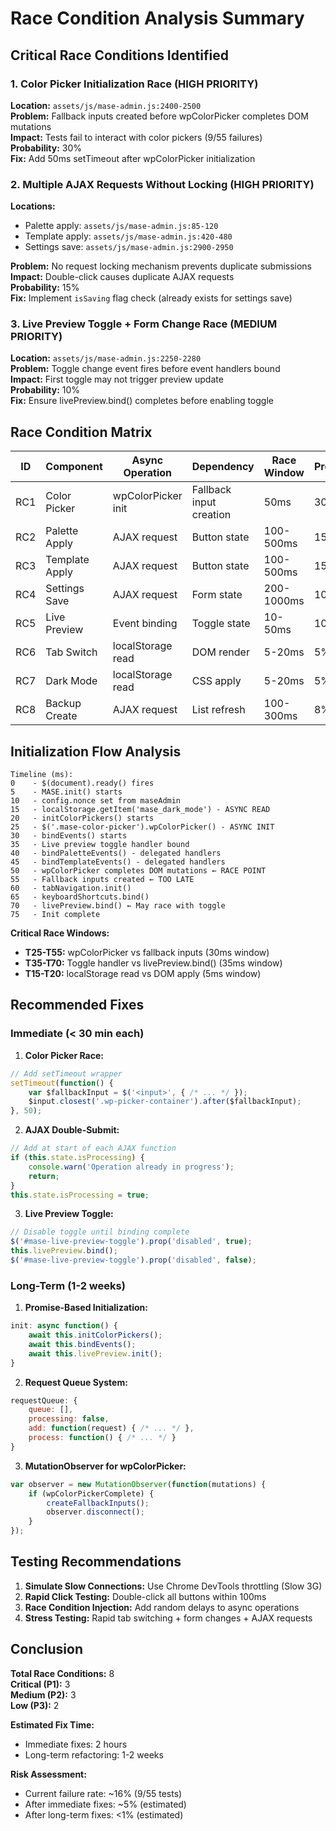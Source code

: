 # Race Condition Analysis Summary

## Critical Race Conditions Identified

### 1. Color Picker Initialization Race (HIGH PRIORITY)
**Location:** `assets/js/mase-admin.js:2400-2500`  
**Problem:** Fallback inputs created before wpColorPicker completes DOM mutations  
**Impact:** Tests fail to interact with color pickers (9/55 failures)  
**Probability:** 30%  
**Fix:** Add 50ms setTimeout after wpColorPicker initialization

### 2. Multiple AJAX Requests Without Locking (HIGH PRIORITY)
**Locations:**
- Palette apply: `assets/js/mase-admin.js:85-120`
- Template apply: `assets/js/mase-admin.js:420-480`
- Settings save: `assets/js/mase-admin.js:2900-2950`

**Problem:** No request locking mechanism prevents duplicate submissions  
**Impact:** Double-click causes duplicate AJAX requests  
**Probability:** 15%  
**Fix:** Implement `isSaving` flag check (already exists for settings save)

### 3. Live Preview Toggle + Form Change Race (MEDIUM PRIORITY)
**Location:** `assets/js/mase-admin.js:2250-2280`  
**Problem:** Toggle change event fires before event handlers bound  
**Impact:** First toggle may not trigger preview update  
**Probability:** 10%  
**Fix:** Ensure livePreview.bind() completes before enabling toggle

## Race Condition Matrix

| ID | Component | Async Operation | Dependency | Race Window | Probability | Impact | Fix Priority |
|----|-----------|----------------|------------|-------------|-------------|--------|--------------|
| RC1 | Color Picker | wpColorPicker init | Fallback input creation | 50ms | 30% | HIGH | P1 |
| RC2 | Palette Apply | AJAX request | Button state | 100-500ms | 15% | HIGH | P1 |
| RC3 | Template Apply | AJAX request | Button state | 100-500ms | 15% | HIGH | P1 |
| RC4 | Settings Save | AJAX request | Form state | 200-1000ms | 10% | MEDIUM | P2 |
| RC5 | Live Preview | Event binding | Toggle state | 10-50ms | 10% | MEDIUM | P2 |
| RC6 | Tab Switch | localStorage read | DOM render | 5-20ms | 5% | LOW | P3 |
| RC7 | Dark Mode | localStorage read | CSS apply | 5-20ms | 5% | LOW | P3 |
| RC8 | Backup Create | AJAX request | List refresh | 100-300ms | 8% | LOW | P3 |

## Initialization Flow Analysis

```
Timeline (ms):
0    - $(document).ready() fires
5    - MASE.init() starts
10   - config.nonce set from maseAdmin
15   - localStorage.getItem('mase_dark_mode') - ASYNC READ
20   - initColorPickers() starts
25   - $('.mase-color-picker').wpColorPicker() - ASYNC INIT
30   - bindEvents() starts
35   - Live preview toggle handler bound
40   - bindPaletteEvents() - delegated handlers
45   - bindTemplateEvents() - delegated handlers
50   - wpColorPicker completes DOM mutations ← RACE POINT
55   - Fallback inputs created ← TOO LATE
60   - tabNavigation.init()
65   - keyboardShortcuts.bind()
70   - livePreview.bind() ← May race with toggle
75   - Init complete
```

**Critical Race Windows:**
- **T25-T55:** wpColorPicker vs fallback inputs (30ms window)
- **T35-T70:** Toggle handler vs livePreview.bind() (35ms window)
- **T15-T20:** localStorage read vs DOM apply (5ms window)

## Recommended Fixes

### Immediate (< 30 min each)

1. **Color Picker Race:**
```javascript
// Add setTimeout wrapper
setTimeout(function() {
    var $fallbackInput = $('<input>', { /* ... */ });
    $input.closest('.wp-picker-container').after($fallbackInput);
}, 50);
```

2. **AJAX Double-Submit:**
```javascript
// Add at start of each AJAX function
if (this.state.isProcessing) {
    console.warn('Operation already in progress');
    return;
}
this.state.isProcessing = true;
```

3. **Live Preview Toggle:**
```javascript
// Disable toggle until binding complete
$('#mase-live-preview-toggle').prop('disabled', true);
this.livePreview.bind();
$('#mase-live-preview-toggle').prop('disabled', false);
```

### Long-Term (1-2 weeks)

1. **Promise-Based Initialization:**
```javascript
init: async function() {
    await this.initColorPickers();
    await this.bindEvents();
    await this.livePreview.init();
}
```

2. **Request Queue System:**
```javascript
requestQueue: {
    queue: [],
    processing: false,
    add: function(request) { /* ... */ },
    process: function() { /* ... */ }
}
```

3. **MutationObserver for wpColorPicker:**
```javascript
var observer = new MutationObserver(function(mutations) {
    if (wpColorPickerComplete) {
        createFallbackInputs();
        observer.disconnect();
    }
});
```

## Testing Recommendations

1. **Simulate Slow Connections:** Use Chrome DevTools throttling (Slow 3G)
2. **Rapid Click Testing:** Double-click all buttons within 100ms
3. **Race Condition Injection:** Add random delays to async operations
4. **Stress Testing:** Rapid tab switching + form changes + AJAX requests

## Conclusion

**Total Race Conditions:** 8  
**Critical (P1):** 3  
**Medium (P2):** 3  
**Low (P3):** 2  

**Estimated Fix Time:**
- Immediate fixes: 2 hours
- Long-term refactoring: 1-2 weeks

**Risk Assessment:**
- Current failure rate: ~16% (9/55 tests)
- After immediate fixes: ~5% (estimated)
- After long-term fixes: <1% (estimated)
